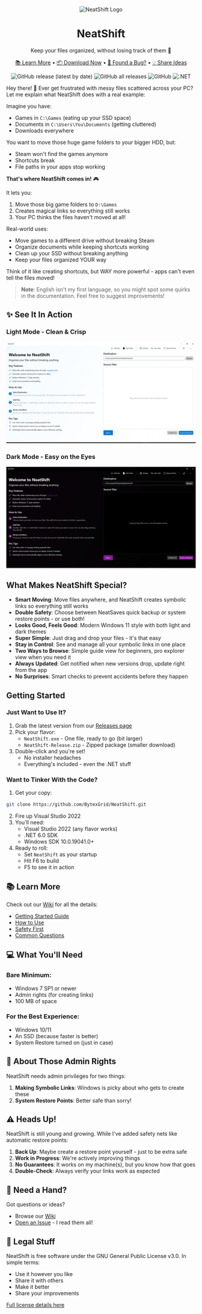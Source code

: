 <div align="center">
  <img src="icon.ico" alt="NeatShift Logo" width="128" height="128">
  <h1>NeatShift</h1>
  <p>Keep your files organized, without losing track of them 🎯</p>
</div>

<p align="center">
  <a href="https://github.com/BytexGrid/NeatShift/wiki">📚 Learn More</a> •
  <a href="https://github.com/BytexGrid/NeatShift/releases">📦 Download Now</a> •
  <a href="https://github.com/BytexGrid/NeatShift/issues">🐛 Found a Bug?</a> •
  <a href="https://github.com/BytexGrid/NeatShift/issues">💡 Share Ideas</a>
</p>

<div align="center">

![GitHub release (latest by date)](https://img.shields.io/github/v/release/BytexGrid/NeatShift)
![GitHub all releases](https://img.shields.io/github/downloads/BytexGrid/NeatShift/total)
![GitHub](https://img.shields.io/github/license/BytexGrid/NeatShift)
![.NET](https://img.shields.io/badge/.NET-8.0-512BD4)

</div>

Hey there! 👋 Ever get frustrated with messy files scattered across your PC? Let me explain what NeatShift does with a real example:

Imagine you have:
- Games in `C:\Games` (eating up your SSD space)
- Documents in `C:\Users\You\Documents` (getting cluttered)
- Downloads everywhere

You want to move those huge game folders to your bigger HDD, but:
- Steam won't find the games anymore
- Shortcuts break
- File paths in your apps stop working

**That's where NeatShift comes in!** 🎮

It lets you:
1. Move those big game folders to `D:\Games`
2. Creates magical links so everything still works
3. Your PC thinks the files haven't moved at all!

Real-world uses:
- Move games to a different drive without breaking Steam
- Organize documents while keeping shortcuts working
- Clean up your SSD without breaking anything
- Keep your files organized YOUR way

Think of it like creating shortcuts, but WAY more powerful - apps can't even tell the files moved! 

> **Note**: English isn't my first language, so you might spot some quirks in the documentation. Feel free to suggest improvements!

## ✨ See It In Action

### Light Mode - Clean & Crisp
![NeatShift Light Mode](lightmode.png)

### Dark Mode - Easy on the Eyes
![NeatShift Dark Mode](darkmode.png)

##  What Makes NeatShift Special?

*  **Smart Moving**: Move files anywhere, and NeatShift creates symbolic links so everything still works
*  **Double Safety**: Choose between NeatSaves quick backup or system restore points - or use both!
*  **Looks Good, Feels Good**: Modern Windows 11 style with both light and dark themes
*  **Super Simple**: Just drag and drop your files - it's that easy
*  **Stay in Control**: See and manage all your symbolic links in one place
*  **Two Ways to Browse**: Simple guide view for beginners, pro explorer view when you need it
*  **Always Updated**: Get notified when new versions drop, update right from the app
*  **No Surprises**: Smart checks to prevent accidents before they happen

##  Getting Started

### Just Want to Use It?
1. Grab the latest version from our [Releases page](https://github.com/BytexGrid/NeatShift/releases)
2. Pick your flavor:
   * `NeatShift.exe` - One file, ready to go (bit larger)
   * `NeatShift-Release.zip` - Zipped package (smaller download)
3. Double-click and you're set!
   * No installer headaches
   * Everything's included - even the .NET stuff

### Want to Tinker With the Code?

1. Get your copy:
```bash
git clone https://github.com/BytexGrid/NeatShift.git
```
2. Fire up Visual Studio 2022
3. You'll need:
   * Visual Studio 2022 (any flavor works)
   * .NET 6.0 SDK
   * Windows SDK 10.0.19041.0+
4. Ready to roll:
   * Set `NeatShift` as your startup
   * Hit F6 to build
   * F5 to see it in action

## 📚 Learn More

Check out our [Wiki](https://github.com/BytexGrid/NeatShift/wiki) for all the details:
- [Getting Started Guide](https://github.com/BytexGrid/NeatShift/wiki/Installation)
- [How to Use](https://github.com/BytexGrid/NeatShift/wiki/Usage-Guide)
- [Safety First](https://github.com/BytexGrid/NeatShift/wiki/Security-and-Verification)
- [Common Questions](https://github.com/BytexGrid/NeatShift/wiki/FAQ)

## 💻 What You'll Need

### Bare Minimum:
* Windows 7 SP1 or newer
* Admin rights (for creating links)
* 100 MB of space

### For the Best Experience:
* Windows 10/11
* An SSD (because faster is better)
* System Restore turned on (just in case)

## 🔑 About Those Admin Rights

NeatShift needs admin privileges for two things:

1. **Making Symbolic Links**: Windows is picky about who gets to create these
2. **System Restore Points**: Better safe than sorry!

## ⚠️ Heads Up!

NeatShift is still young and growing. While I've added safety nets like automatic restore points:

1. **Back Up**: Maybe create a restore point yourself - just to be extra safe
2. **Work in Progress**: We're actively improving things
3. **No Guarantees**: It works on my machine(s), but you know how that goes
4. **Double-Check**: Always verify your links work as expected

## 🤝 Need a Hand?

Got questions or ideas?

* Browse our [Wiki](https://github.com/BytexGrid/NeatShift/wiki)
* [Open an Issue](https://github.com/BytexGrid/NeatShift/issues) - I read them all!

## 📜 Legal Stuff

NeatShift is free software under the GNU General Public License v3.0. In simple terms:
- Use it however you like
- Share it with others
- Make it better
- Share your improvements

[Full license details here](https://www.gnu.org/licenses/) 
